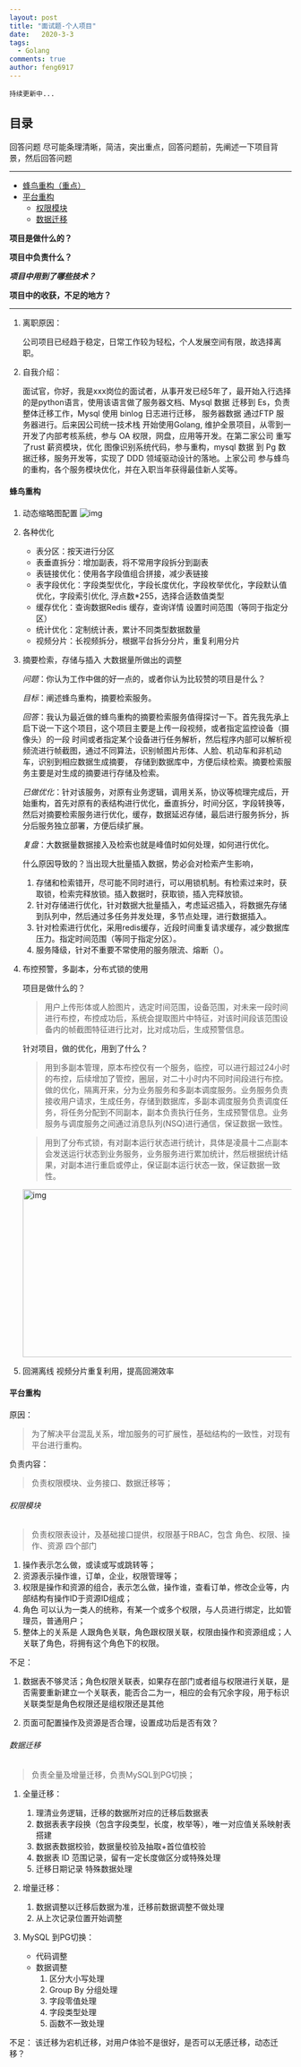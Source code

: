 ```yaml
---
layout: post
title: "面试题-个人项目"
date:   2020-3-3
tags: 
  - Golang
comments: true
author: feng6917
---
```


`持续更新中...`

<!-- more -->

<SCRIPT language=JavaScript>

function password() {

    var testV=0;

    var pass1=prompt('赶紧输密码:', '');

    while (testV < 3) {

        if ( !pass1) history.go(-1);

        if (pass1=="myz") {

            alert('密码正确!');

            break;

        }

        testV+=1;

        if (testV==1) {
            pass1=prompt('密码错了，搞什么啊！还剩两次机会。');
        }

        else if (testV==2) {
            pass1=prompt('密码错了，搞什么啊！还剩一次机会。');
        }

    }

    if (pass1 !="password" & testV==3) history.go(-1);

    return " ";

}

document.write(password());

</SCRIPT>

## 目录

回答问题 尽可能条理清晰，简洁，突出重点，回答问题前，先阐述一下项目背景，然后回答问题

---

- [蜂鸟重构（重点）](#蜂鸟重构)
- [平台重构](#平台重构)
  - [权限模块](#权限模块)
  - [数据迁移](#数据迁移)

**项目是做什么的？**

**项目中负责什么？**

***项目中用到了哪些技术？***

**项目中的收获，不足的地方？**

---

1. 离职原因：

    公司项目已经趋于稳定，日常工作较为轻松，个人发展空间有限，故选择离职。

2. 自我介绍：

    面试官，你好，我是xxx岗位的面试者，从事开发已经5年了，最开始入行选择的是python语言，使用该语言做了服务器文档、Mysql 数据 迁移到 Es，负责整体迁移工作，Mysql 使用 binlog 日志进行迁移，
    服务器数据 通过FTP 服务器进行。后来因公司统一技术栈 开始使用Golang, 维护全景项目，从零到一 开发了内部考核系统，参与 OA 权限，网盘，应用等开发。在第二家公司 重写了rust 薪资模块，优化
    图像识别系统代码，参与重构，mysql 数据 到 Pg 数据迁移，服务开发等，实现了 DDD 领域驱动设计的落地。上家公司 参与蜂鸟的重构，各个服务模块优化，并在入职当年获得最佳新人奖等。

#### 蜂鸟重构

1. 动态缩略图配置
![img](../images/2020-3-3/13.jpg)

2. 各种优化
    - 表分区：按天进行分区
    - 表垂直拆分：增加副表，将不常用字段拆分到副表
    - 表链接优化：使用各字段值组合拼接，减少表链接
    - 表字段优化：字段类型优化，字段长度优化，字段枚举优化，字段默认值优化，字段索引优化, 浮点数*255，选择合适数值类型
    - 缓存优化：查询数据Redis 缓存，查询详情 设置时间范围（等同于指定分区）
    - 统计优化：定制统计表，累计不同类型数据数量
    - 视频分片：长视频拆分，根据平台拆分分片，重复利用分片

3. 摘要检索，存储与插入 大数据量所做出的调整

    *问题*：你认为工作中做的好一点的，或者你认为比较赞的项目是什么？

    *目标*：阐述蜂鸟重构，摘要检索服务。

    *回答*：我认为最近做的蜂鸟重构的摘要检索服务值得探讨一下。首先我先承上启下说一下这个项目，这个项目主要是上传一段视频，或者指定监控设备（摄像头）的一段
    时间或者指定某个设备进行任务解析，然后程序内部可以解析视频流进行帧截图，通过不同算法，识别帧图片形体、人脸、机动车和非机动车，识别到相应数据生成摘要，
    存储到数据库中，方便后续检索。摘要检索服务主要是对生成的摘要进行存储及检索。

    *已做优化*：针对该服务，对原有业务逻辑，调用关系，协议等梳理完成后，开始重构，首先对原有的表结构进行优化，垂直拆分，时间分区，字段转换等，然后对摘要检索服务进行优化，缓存，数据延迟存储，最后进行服务拆分，拆分后服务独立部署，方便后续扩展。

    *复盘*：大数据量数据接入及检索也就是峰值时如何处理，如何进行优化。

    什么原因导致的？当出现大批量插入数据，势必会对检索产生影响，
    1. 存储和检索错开，尽可能不同时进行，可以用锁机制。有检索过来时，获取锁，检索完释放锁。插入数据时，获取锁，插入完释放锁。
    2. 针对存储进行优化，针对数据大批量插入，考虑延迟插入，将数据先存储到队列中，然后通过多任务并发处理，多节点处理，进行数据插入。
    3. 针对检索进行优化，采用redis缓存，近段时间重复请求缓存，减少数据库压力。指定时间范围（等同于指定分区）。
    4. 服务降级，针对不重要不常使用的服务限流、熔断（）。

4. 布控预警，多副本，分布式锁的使用

    项目是做什么的？
    > 用户上传形体或人脸图片，选定时间范围，设备范围，对未来一段时间进行布控，布控成功后，系统会提取图片中特征，对该时间段该范围设备内的帧截图特征进行比对，比对成功后，生成预警信息。

    针对项目，做的优化，用到了什么？
    > 用到多副本管理，原本布控仅有一个服务，临控，可以进行超过24小时的布控，后续增加了管控，圈层，对二十小时内不同时间段进行布控。做的优化，隔离开来，分为业务服务和多副本调度服务。业务服务负责接收用户请求，生成任务，存储到数据库，多副本调度服务负责调度任务，将任务分配到不同副本，副本负责执行任务，生成预警信息。业务服务与调度服务之间通过消息队列(NSQ)进行通信，保证数据一致性。

    > 用到了分布式锁，有对副本运行状态进行统计，具体是凌晨十二点副本会发送运行状态到业务服务，业务服务进行累加统计，然后根据统计结果，对副本进行重启或停止，保证副本运行状态一致，保证数据一致性。

    <img src="../images/2020-3-3/20.jpg" width="500" height="300" alt="img">

5. 回溯离线 视频分片重复利用，提高回溯效率

#### 平台重构

原因：
> 为了解决平台混乱关系，增加服务的可扩展性，基础结构的一致性，对现有平台进行重构。

负责内容：
> 负责权限模块、业务接口、数据迁移等；

###### 权限模块
>
> 负责权限表设计，及基础接口提供，权限基于RBAC，包含 角色、权限、操作、资源 四个部门

1. 操作表示怎么做，或读或写或跳转等；
2. 资源表示操作谁，订单，企业，权限管理等；
3. 权限是操作和资源的组合，表示怎么做，操作谁，查看订单，修改企业等，内部结构有操作ID于资源ID组成；
4. 角色 可以认为一类人的统称，有某一个或多个权限，与人员进行绑定，比如管理员，普通用户；
5. 整体上的关系是 人跟角色关联，角色跟权限关联，权限由操作和资源组成；人关联了角色，将拥有这个角色下的权限。

不足：

1. 数据表不够灵活；角色权限关联表，如果存在部门或者组与权限进行关联，是否需要重新建立一个关联表，能否合二为一，相应的会有冗余字段，用于标识关联类型是角色权限还是组权限还是其他

2. 页面可配置操作及资源是否合理，设置成功后是否有效？

###### 数据迁移
>
> 负责全量及增量迁移，负责MySQL到PG切换；

1. 全量迁移：
    1. 理清业务逻辑，迁移的数据所对应的迁移后数据表
    2. 数据表表字段换（包含字段类型，长度，枚举等），唯一对应值关系映射表搭建
    3. 数据表数据校验，数据量校验及抽取+首位值校验
    4. 数据表 ID 范围记录，留有一定长度做区分或特殊处理
    5. 迁移日期记录 特殊数据处理

2. 增量迁移：
    1. 数据调整以迁移后数据为准，迁移前数据调整不做处理
    2. 从上次记录位置开始调整

3. MySQL 到PG切换：
    - 代码调整
    - 数据调整
        1. 区分大小写处理
        2. Group By 分组处理
        3. 字段零值处理
        4. 字段类型处理
        5. 函数不一致处理

不足：
​ 该迁移为宕机迁移，对用户体验不是很好，是否可以无感迁移，动态迁移？
